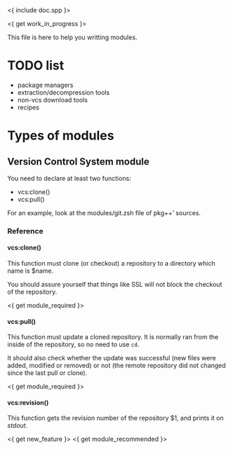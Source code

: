 
<{ include doc.spp }>

<{ get work_in_progress }>

This file is here to help you writting modules.

# TODO list #

  * package managers
  * extraction/decompression tools
  * non-vcs download tools
  * recipes

# Types of modules

## Version Control System module ##

You need to declare at least two functions:

  * vcs:clone()
  * vcs:pull()

For an example, look at the modules/git.zsh file of pkg++’ sources.

### Reference ###

#### vcs:clone() ####

This function must clone (or checkout) a repository to a directory
which name is $name.

You should assure yourself that things like SSL will not block the 
checkout of the repository.

<{ get module_required }>

#### vcs:pull() ####

This function must update a cloned repository. It is normally ran
from the inside of the repository, so no need to use `cd`.

It should also check whether the update was successful (new files
were added, modified or removed) or not (the remote repository did 
not changed since the last pull or clone).

<{ get module_required }>

#### vcs:revision() ####

This function gets the revision number of the repository $1, and 
prints it on *stdout*.

<{ get new_feature }>
<{ get module_recommended }>

